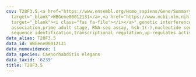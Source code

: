 ```yaml
---
csv: T28F3.5,<a href="https://www.ensembl.org/Homo_sapiens/Gene/Summary?db=core;g=WBGene00012131"
  target="_blank">WBGene00012131</a>,<a href="https://www.ncbi.nlm.nih.gov/pubmed/30894454"
  target="_blank"><i class="fas fa-file"></i></a>",genetic interference,functional
  association,prime adult stage, RNA-seq assay, hsb-1(-),nucleotide sequence identification,nucleotide
  sequence identification,transcriptional regulation,up-regulates activity
data_alias: T28F3.5
data_id: WBGene00012131
data_numevidence: 1
data_species: Caenorhabditis elegans
data_taxid: '6239'
title: T28F3.5
---
```


